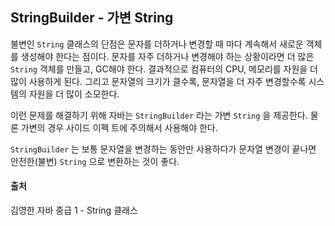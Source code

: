 ## StringBuilder - **가변** String

불변인 `String` 클래스의 단점은 문자를 더하거나 변경할 때 마다 계속해서 새로운 객체를 생성해야 한다는 점이다. 문자를 자주 더하거나 변경해야 하는 상황이라면 더 많은 `String` 객체를 만들고, GC해야 한다. 결과적으로 컴퓨터의 CPU, 메모리를 자원을 더 많이 사용하게 된다. 그리고 문자열의 크기가 클수록, 문자열을 더 자주 변경할수록 시스템의 자원을 더 많이 소모한다.

이런 문제를 해결하기 위해 자바는 `StringBuilder` 라는 가변 `String` 을 제공한다. 물론 가변의 경우 사이드 이펙 트에 주의해서 사용해야 한다.

`StringBuilder` 는 보통 문자열을 변경하는 동안만 사용하다가 문자열 변경이 끝나면 안전한(불변) `String` 으로 변환하는 것이 좋다.

#### 출처
김영한 자바 중급 1 - String 클래스